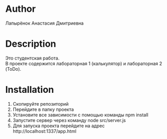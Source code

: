 # Author  
Лапырёнок Анастасия Дмитриевна    
# Description  
Это студентская работа.  
В проекте содержится лабораторная 1 (калькулятор) и лабораторная 2 (ToDo).    
# Installation
1. Скопируйте репозиторий  
2. Перейдите в папку проекта
3. Установите все зависимости с помощью команды npm install  
4. Запустите сервер через команду node src/server.js  
5. Для запуска проекта перейдите на адрес http://localhost:1337/app.html